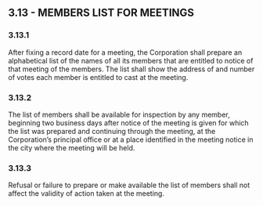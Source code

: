 ## **3.13 - MEMBERS LIST FOR MEETINGS**

### **3.13.1**

After fixing a record date for a meeting, the Corporation shall prepare an alphabetical list of the names of all its members that are entitled to notice of that meeting of the members. The list shall show the address of and number of votes each member is entitled to cast at the meeting.

### **3.13.2**

The list of members shall be available for inspection by any member, beginning two business days after notice of the meeting is given for which the list was prepared and continuing through the meeting, at the Corporation’s principal office or at a place identified in the meeting notice in the city where the meeting will be held.

### **3.13.3**

Refusal or failure to prepare or make available the list of members shall not affect the validity of action taken at the meeting.
